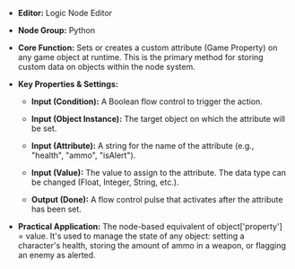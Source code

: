 - **Editor:** Logic Node Editor
    
- **Node Group:** Python
    
- **Core Function:** Sets or creates a custom attribute (Game Property) on any game object at runtime. This is the primary method for storing custom data on objects within the node system.
    
- **Key Properties & Settings:**
    
    - **Input (Condition):** A Boolean flow control to trigger the action.
        
    - **Input (Object Instance):** The target object on which the attribute will be set.
        
    - **Input (Attribute):** A string for the name of the attribute (e.g., "health", "ammo", "isAlert").
        
    - **Input (Value):** The value to assign to the attribute. The data type can be changed (Float, Integer, String, etc.).
        
    - **Output (Done):** A flow control pulse that activates after the attribute has been set.
        
- **Practical Application:** The node-based equivalent of object['property'] = value. It's used to manage the state of any object: setting a character's health, storing the amount of ammo in a weapon, or flagging an enemy as alerted.